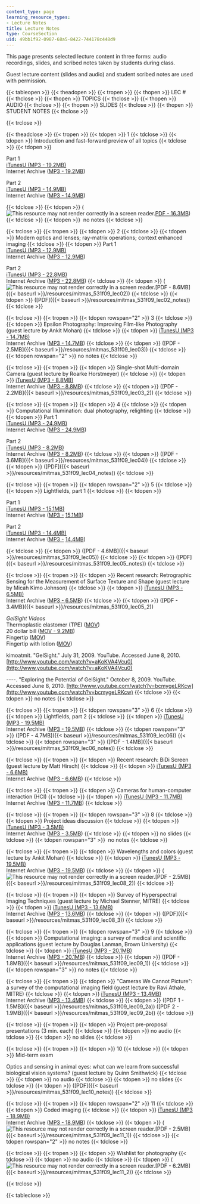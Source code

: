 ```yaml
---
content_type: page
learning_resource_types:
- Lecture Notes
title: Lecture Notes
type: CourseSection
uid: 49bb1f92-0987-68a5-8422-744178c448d9
---
```


This page presents selected lecture content in three forms: audio recordings, slides, and scribed notes taken by students during class.

Guest lecture content (slides and audio) and student scribed notes are used with permission.

{{< tableopen >}}
{{< theadopen >}}
{{< tropen >}}
{{< thopen >}}
LEC #
{{< thclose >}}
{{< thopen >}}
TOPICS
{{< thclose >}}
{{< thopen >}}
AUDIO
{{< thclose >}}
{{< thopen >}}
SLIDES
{{< thclose >}}
{{< thopen >}}
STUDENT NOTES
{{< thclose >}}

{{< trclose >}}

{{< theadclose >}}
{{< tropen >}}
{{< tdopen >}}
1
{{< tdclose >}}
{{< tdopen >}}
Introduction and fast-forward preview of all topics
{{< tdclose >}}
{{< tdopen >}}


Part 1  
[iTunesU (MP3 - 19.2MB)](https://itunes.apple.com/us/itunes-u/id1071310889)  
Internet Archive ([MP3 - 19.2MB](http://www.archive.org/download/MITMAS_531F09/MITMAS_531F09_lec01_1.mp3))

Part 2  
[iTunesU (MP3 - 14.9MB)](https://itunes.apple.com/us/itunes-u/id1071310889)  
Internet Archive ([MP3 - 14.9MB](http://www.archive.org/download/MITMAS_531F09/MITMAS_531F09_lec01_2.mp3))


{{< tdclose >}}
{{< tdopen >}}
(![This resource may not render correctly in a screen reader.](/images/inacessible.gif)[PDF - 16.3MB](/ans7870/MAS/MAS.531/F09/LECTURE/MITMAS_531F09_lec01.pdf))
{{< tdclose >}}
{{< tdopen >}}
 no notes
{{< tdclose >}}

{{< trclose >}}
{{< tropen >}}
{{< tdopen >}}
2
{{< tdclose >}}
{{< tdopen >}}
Modern optics and lenses; ray-matrix operations; context enhanced imaging
{{< tdclose >}}
{{< tdopen >}}
Part 1  
[iTunesU (MP3 - 12.9MB)](https://itunes.apple.com/us/itunes-u/id1071310889)  
Internet Archive ([MP3 - 12.9MB](http://www.archive.org/download/MITMAS_531F09/MITMAS_531F09_lec02_1.mp3))  
  
Part 2  
[iTunesU (MP3 - 22.8MB)](https://itunes.apple.com/us/itunes-u/id1071310889)  
Internet Archive ([MP3 - 22.8MB](http://www.archive.org/download/MITMAS_531F09/MITMAS_531F09_lec02_2.mp3))
{{< tdclose >}}
{{< tdopen >}}
(![This resource may not render correctly in a screen reader.](/images/inacessible.gif)[PDF - 8.6MB]({{< baseurl >}}/resources/mitmas_531f09_lec02))
{{< tdclose >}}
{{< tdopen >}}
([PDF]({{< baseurl >}}/resources/mitmas_531f09_lec02_notes))
{{< tdclose >}}

{{< trclose >}}
{{< tropen >}}
{{< tdopen rowspan="2" >}}
3
{{< tdclose >}}
{{< tdopen >}}
Epsilon Photography: Improving Film-like Photography (guest lecture by Ankit Mohan)
{{< tdclose >}}
{{< tdopen >}}
[iTunesU (MP3 - 14.7MB)](https://itunes.apple.com/us/itunes-u/id1071310889)  
Internet Archive ([MP3 - 14.7MB](http://www.archive.org/download/MITMAS_531F09/MITMAS_531F09_lec03_1.mp3))
{{< tdclose >}}
{{< tdopen >}}
([PDF - 2.5MB]({{< baseurl >}}/resources/mitmas_531f09_lec03))
{{< tdclose >}}
{{< tdopen rowspan="2" >}}
no notes
{{< tdclose >}}

{{< trclose >}}
{{< tropen >}}
{{< tdopen >}}
Single-shot Multi-domain Camera (guest lecture by Roarke Horstmeyer)
{{< tdclose >}}
{{< tdopen >}}
[iTunesU (MP3 - 8.8MB)](https://itunes.apple.com/us/itunes-u/id1071310889)  
Internet Archive ([MP3 - 8.8MB](http://www.archive.org/download/MITMAS_531F09/MITMAS_531F09_lec03_2.mp3))
{{< tdclose >}}
{{< tdopen >}}
([PDF - 2.2MB]({{< baseurl >}}/resources/mitmas_531f09_lec03_2))
{{< tdclose >}}

{{< trclose >}}
{{< tropen >}}
{{< tdopen >}}
4
{{< tdclose >}}
{{< tdopen >}}
Computational Illumination: dual photography, relighting
{{< tdclose >}}
{{< tdopen >}}
Part 1  
[iTunesU (MP3 - 24.9MB)](https://itunes.apple.com/us/itunes-u/id1071310889)  
Internet Archive ([MP3 - 24.9MB](http://www.archive.org/download/MITMAS_531F09/MITMAS_531F09_lec04_1.mp3))  
  
Part 2  
[iTunesU (MP3 - 8.2MB)](https://itunes.apple.com/us/itunes-u/id1071310889)  
Internet Archive ([MP3 - 8.2MB](http://www.archive.org/download/MITMAS_531F09/MITMAS_531F09_lec04_2.mp3))
{{< tdclose >}}
{{< tdopen >}}
([PDF - 3.6MB]({{< baseurl >}}/resources/mitmas_531f09_lec04))
{{< tdclose >}}
{{< tdopen >}}
([PDF]({{< baseurl >}}/resources/mitmas_531f09_lec04_notes))
{{< tdclose >}}

{{< trclose >}}
{{< tropen >}}
{{< tdopen rowspan="2" >}}
5
{{< tdclose >}}
{{< tdopen >}}
Lightfields, part 1
{{< tdclose >}}
{{< tdopen >}}


Part 1  
[iTunesU (MP3 - 15.1MB)](https://itunes.apple.com/us/itunes-u/id1071310889)  
Internet Archive ([MP3 -](http://www.archive.org/download/MITMAS_531F09/MITMAS_531F09_lec05_1.mp3) [15.1](http://www.archive.org/download/MITMAS_531F09/MITMAS_531F09_lec05_1.mp3)[MB](http://www.archive.org/download/MITMAS_531F09/MITMAS_531F09_lec05_1.mp3))

  
Part 2  
[iTunesU (MP3 - 14.4MB)](https://itunes.apple.com/us/itunes-u/id1071310889)  
Internet Archive ([MP3 -](http://www.archive.org/download/MITMAS_531F09/MITMAS_531F09_lec05_2.mp3) [14.4](http://www.archive.org/download/MITMAS_531F09/MITMAS_531F09_lec05_2.mp3)[MB](http://www.archive.org/download/MITMAS_531F09/MITMAS_531F09_lec05_2.mp3))


{{< tdclose >}}
{{< tdopen >}}
([PDF - 4.6MB]({{< baseurl >}}/resources/mitmas_531f09_lec05))
{{< tdclose >}}
{{< tdopen >}}
([PDF]({{< baseurl >}}/resources/mitmas_531f09_lec05_notes))
{{< tdclose >}}

{{< trclose >}}
{{< tropen >}}
{{< tdopen >}}
Recent research: Retrographic Sensing for the Measurement of Surface Texture and Shape (guest lecture by Micah Kimo Johnson)
{{< tdclose >}}
{{< tdopen >}}
[iTunesU (MP3 - 6.5MB)](https://itunes.apple.com/us/itunes-u/id1071310889)  
Internet Archive ([MP3 - 6.5MB](http://www.archive.org/download/MITMAS_531F09/MITMAS_531F09_lec05_3.mp3))
{{< tdclose >}}
{{< tdopen >}}
([PDF - 3.4MB]({{< baseurl >}}/resources/mitmas_531f09_lec05_2))  
  
_GelSight Videos_  
Thermoplastic elastomer (TPE) ([MOV](/ans7870/MAS/MAS.531/F09/LECTURE/lec05_tpe.mov))  
20 dollar bill ([MOV - 9.2MB](/ans7870/MAS/MAS.531/F09/LECTURE/lec05_20.mov))  
Fingertip ([MOV](/ans7870/MAS/MAS.531/F09/LECTURE/lec05_finger.mov))  
Fingertip with lotion ([MOV](/ans7870/MAS/MAS.531/F09/LECTURE/lec05_finger2.mov))  
  
kimoatmit. "GelSight." July 31, 2009. YouTube. Accessed June 8, 2010. [http://www.youtube.com/watch?v=aKoKVA4Vcu0](http://www.youtube.com/watch?v=aKoKVA4Vcu0)  
  
\----. "Exploring the Potential of GelSight." October 8, 2009. YouTube. Accessed June 8, 2010. [http://www.youtube.com/watch?v=bcmygeLRKcw](http://www.youtube.com/watch?v=bcmygeLRKcw)
{{< tdclose >}}
{{< tdopen >}}
no notes
{{< tdclose >}}

{{< trclose >}}
{{< tropen >}}
{{< tdopen rowspan="3" >}}
6
{{< tdclose >}}
{{< tdopen >}}
Lightfields, part 2
{{< tdclose >}}
{{< tdopen >}}
[iTunesU (MP3 - 19.5MB)](https://itunes.apple.com/us/itunes-u/id1071310889)  
Internet Archive ([MP3 - 19.5MB](http://www.archive.org/download/MITMAS_531F09/MITMAS_531F09_lec06_1.mp3))
{{< tdclose >}}
{{< tdopen rowspan="3" >}}
([PDF - 4.7MB]({{< baseurl >}}/resources/mitmas_531f09_lec06))
{{< tdclose >}}
{{< tdopen rowspan="3" >}}
([PDF - 1.4MB]({{< baseurl >}}/resources/mitmas_531f09_lec06_notes))
{{< tdclose >}}

{{< trclose >}}
{{< tropen >}}
{{< tdopen >}}
Recent research: BiDi Screen (guest lecture by Matt Hirsch)
{{< tdclose >}}
{{< tdopen >}}
[iTunesU (MP3 - 6.6MB)](https://itunes.apple.com/us/itunes-u/id1071310889)  
Internet Archive ([MP3 - 6.6MB](http://www.archive.org/download/MITMAS_531F09/MITMAS_531F09_lec06_2.mp3))
{{< tdclose >}}

{{< trclose >}}
{{< tropen >}}
{{< tdopen >}}
Cameras for human-computer interaction (HCI)
{{< tdclose >}}
{{< tdopen >}}
[iTunesU (MP3 - 11.7MB)](https://itunes.apple.com/us/itunes-u/id1071310889)  
Internet Archive ([MP3 - 11.7MB](http://www.archive.org/download/MITMAS_531F09/MITMAS_531F09_lec06_3.mp3))
{{< tdclose >}}

{{< trclose >}}
{{< tropen >}}
{{< tdopen rowspan="3" >}}
8
{{< tdclose >}}
{{< tdopen >}}
Project ideas discussion
{{< tdclose >}}
{{< tdopen >}}
[iTunesU (MP3 - 3.5MB)](https://itunes.apple.com/us/itunes-u/id1071310889)  
Internet Archive ([MP3 - 3.5MB](http://www.archive.org/download/MITMAS_531F09/MITMAS_531F09_lec08_1.mp3))
{{< tdclose >}}
{{< tdopen >}}
no slides
{{< tdclose >}}
{{< tdopen rowspan="3" >}}
 no notes
{{< tdclose >}}

{{< trclose >}}
{{< tropen >}}
{{< tdopen >}}
Wavelengths and colors (guest lecture by Ankit Mohan)
{{< tdclose >}}
{{< tdopen >}}
[iTunesU (MP3 - 19.5MB)](https://itunes.apple.com/us/itunes-u/id1071310889)  
Internet Archive ([MP3 - 19.5MB](http://www.archive.org/download/MITMAS_531F09/MITMAS_531F09_lec08_2.mp3))
{{< tdclose >}}
{{< tdopen >}}
(![This resource may not render correctly in a screen reader.](/images/inacessible.gif)[PDF - 2.5MB]({{< baseurl >}}/resources/mitmas_531f09_lec08_2))
{{< tdclose >}}

{{< trclose >}}
{{< tropen >}}
{{< tdopen >}}
Survey of Hyperspectral Imaging Techniques (guest lecture by Michael Stenner, MITRE)
{{< tdclose >}}
{{< tdopen >}}
[iTunesU (MP3 - 13.6MB)](https://itunes.apple.com/us/itunes-u/id1071310889)  
Internet Archive ([MP3 -](http://www.archive.org/download/MITMAS_531F09/MITMAS_531F09_lec08_3.mp3) [13.6](http://www.archive.org/download/MITMAS_531F09/MITMAS_531F09_lec08_3.mp3)[MB](http://www.archive.org/download/MITMAS_531F09/MITMAS_531F09_lec08_3.mp3))
{{< tdclose >}}
{{< tdopen >}}
([PDF]({{< baseurl >}}/resources/mitmas_531f09_lec08_3))
{{< tdclose >}}

{{< trclose >}}
{{< tropen >}}
{{< tdopen rowspan="3" >}}
9
{{< tdclose >}}
{{< tdopen >}}
Computational imaging: a survey of medical and scientific applications (guest lecture by Douglas Lanman, Brown University)
{{< tdclose >}}
{{< tdopen >}}
[iTunesU (MP3 - 20.1MB)](https://itunes.apple.com/us/itunes-u/id1071310889)  
Internet Archive ([MP3 - 20.1MB](http://www.archive.org/download/MITMAS_531F09/MITMAS_531F09_lec09_1.mp3))
{{< tdclose >}}
{{< tdopen >}}
([PDF - 1.8MB]({{< baseurl >}}/resources/mitmas_531f09_lec09_1))
{{< tdclose >}}
{{< tdopen rowspan="3" >}}
no notes
{{< tdclose >}}

{{< trclose >}}
{{< tropen >}}
{{< tdopen >}}
"Cameras We Cannot Picture": a survey of the computational imaging field (guest lecture by Ravi Athale, MITRE)
{{< tdclose >}}
{{< tdopen >}}
[iTunesU (MP3 - 13.4MB)](https://itunes.apple.com/us/itunes-u/id1071310889)  
Internet Archive ([MP3 - 13.4MB](http://www.archive.org/download/MITMAS_531F09/MITMAS_531F09_lec09_2.mp3))
{{< tdclose >}}
{{< tdopen >}}
([PDF 1 - 1.5MB]({{< baseurl >}}/resources/mitmas_531f09_lec09_2a)) ([PDF 2 - 1.9MB]({{< baseurl >}}/resources/mitmas_531f09_lec09_2b))
{{< tdclose >}}

{{< trclose >}}
{{< tropen >}}
{{< tdopen >}}
Project pre-proposal presentations (3 min. each)
{{< tdclose >}}
{{< tdopen >}}
no audio
{{< tdclose >}}
{{< tdopen >}}
no slides
{{< tdclose >}}

{{< trclose >}}
{{< tropen >}}
{{< tdopen >}}
10
{{< tdclose >}}
{{< tdopen >}}
Mid-term exam  
  
Optics and sensing in animal eyes: what can we learn from successful biological vision systems? (guest lecture by Quinn Smithwick)
{{< tdclose >}}
{{< tdopen >}}
no audio
{{< tdclose >}}
{{< tdopen >}}
no slides
{{< tdclose >}}
{{< tdopen >}}
([PDF]({{< baseurl >}}/resources/mitmas_531f09_lec10_notes))
{{< tdclose >}}

{{< trclose >}}
{{< tropen >}}
{{< tdopen rowspan="2" >}}
11
{{< tdclose >}}
{{< tdopen >}}
Coded imaging
{{< tdclose >}}
{{< tdopen >}}
[iTunesU (MP3 - 18.9MB)](https://itunes.apple.com/us/itunes-u/id1071310889)  
Internet Archive ([MP3 - 18.9MB](http://www.archive.org/download/MITMAS_531F09/MITMAS_531F09_lec11.mp3))
{{< tdclose >}}
{{< tdopen >}}
(![This resource may not render correctly in a screen reader.](/images/inacessible.gif)[PDF - 2.5MB]({{< baseurl >}}/resources/mitmas_531f09_lec11_1))
{{< tdclose >}}
{{< tdopen rowspan="2" >}}
no notes
{{< tdclose >}}

{{< trclose >}}
{{< tropen >}}
{{< tdopen >}}
Wishlist for photography
{{< tdclose >}}
{{< tdopen >}}
no audio
{{< tdclose >}}
{{< tdopen >}}
(![This resource may not render correctly in a screen reader.](/images/inacessible.gif)[PDF - 6.2MB]({{< baseurl >}}/resources/mitmas_531f09_lec11_2))
{{< tdclose >}}

{{< trclose >}}

{{< tableclose >}}